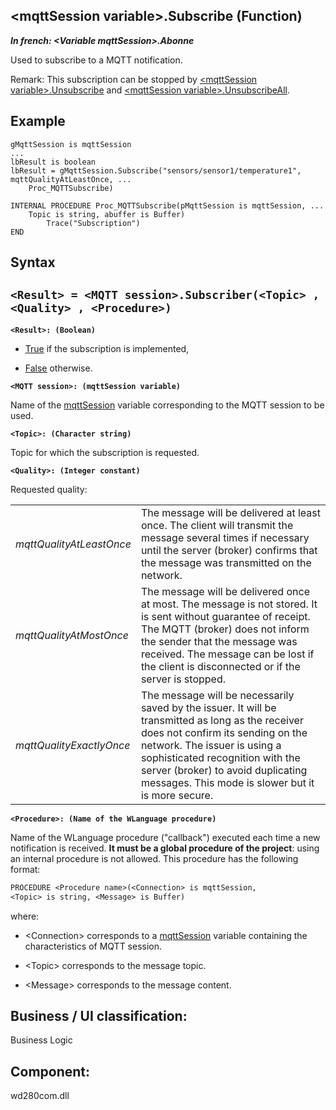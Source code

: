 


## &lt;mqttSession variable&gt;.Subscribe (Function)

***In french: &lt;Variable mqttSession&gt;.Abonne***



<a name="XUse"></a>
<a name="Use"></a>
<a name="description"></a>
Used to subscribe to a MQTT notification. 

Remark: This subscription can be stopped by [&lt;mqttSession variable&gt;.Unsubscribe](../WDLang3/1000023086.md) and [&lt;mqttSession variable&gt;.UnsubscribeAll](../WDLang3/1000023090.md). 


<a name="Example1"></a>
<a name="sample_code"></a>

## Example


```wl
gMqttSession is mqttSession
...
lbResult is boolean
lbResult = gMqttSession.Subscribe("sensors/sensor1/temperature1", mqttQualityAtLeastOnce, ...
	Proc_MQTTSubscribe)

INTERNAL PROCEDURE Proc_MQTTSubscribe(pMqttSession is mqttSession, ...
	Topic is string, abuffer is Buffer)
		Trace("Subscription")
END
```

<a name="XSYNTAX"></a>

## Syntax
<a name="SYNTAX1"></a>

`<Result> = <MQTT session>.Subscriber(<Topic> , <Quality> , <Procedure>)`
---

**`<Result>: (Boolean)`**



- <u><u><u><u>True</u></u></u></u> if the subscription is implemented,

- <u><u><u><u>False</u></u></u></u> otherwise.




**`<MQTT session>: (mqttSession variable)`**

Name of the [mqttSession](../WDLang3/1000023023.md) variable corresponding to the MQTT session to be used.

**`<Topic>: (Character string)`**

Topic for which the subscription is requested.

**`<Quality>: (Integer constant)`**

Requested quality:


|   |   |
| --- | --- |
| *mqttQualityAtLeastOnce* | The message will be delivered at least once. The client will transmit the message several times if necessary until the server (broker) confirms that the message was transmitted on the network. |
| *mqttQualityAtMostOnce* | The message will be delivered once at most. The message is not stored. It is sent without guarantee of receipt. The MQTT (broker) does not inform the sender that the message was received. The message can be lost if the client is disconnected or if the server is stopped. |
| *mqttQualityExactlyOnce* | The message will be necessarily saved by the issuer. It will be transmitted as long as the receiver does not confirm its sending on the network. The issuer is using a sophisticated recognition with the server (broker) to avoid duplicating messages. This mode is slower but it is more secure. |



**`<Procedure>: (Name of the WLanguage procedure)`**

Name of the WLanguage procedure ("callback") executed each time a new notification is received. 
**It must be a global procedure of the project**: using an internal procedure is not allowed. This procedure has the following format:

```txt
PROCEDURE <Procedure name>(<Connection> is mqttSession, 
<Topic> is string, <Message> is Buffer)
```
where: 

- &lt;Connection&gt; corresponds to a [mqttSession](../WDLang3/1000023023.md) variable containing the characteristics of MQTT session. 

- &lt;Topic&gt; corresponds to the message topic. 

- &lt;Message&gt; corresponds to the message content.






<a name="XComponent"></a>

## Business / UI classification:
Business Logic
## Component:
wd280com.dll
